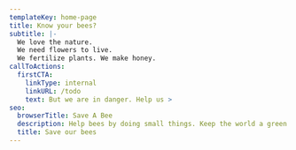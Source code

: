 ```yaml
---
templateKey: home-page
title: Know your bees?
subtitle: |-
  We love the nature.
  We need flowers to live.
  We fertilize plants. We make honey.
callToActions:
  firstCTA:
    linkType: internal
    linkURL: /todo
    text: But we are in danger. Help us >
seo:
  browserTitle: Save A Bee
  description: Help bees by doing small things. Keep the world a green place.
  title: Save our bees
---
```


